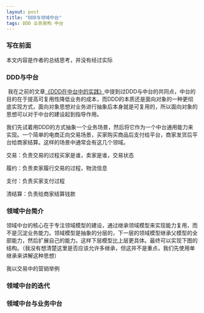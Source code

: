 ```yaml
---
layout: post
title: "DDD与领域中台"
tags: DDD 业务架构 中台
---
```


### 写在前面

本文内容是作者的总结思考，并没有经过实际

### DDD与中台

​		我在之前的文章[《DDD在中台中的实践》](https://www.zhoukaifan.com/2021-06-05/DDD%E5%9C%A8%E4%B8%AD%E5%8F%B0%E4%B8%AD%E7%9A%84%E5%AE%9E%E8%B7%B5)中提到过DDD与中台的共同点，中台的目的在于提高可复用性降低业务的成本，而DDD的本质还是面向对象的一种更彻底实现方式，面向对象思想对业务进行抽象后本身就是可复用的，所以面向对象的思想可以对于中台的建设起到指导作用。

​		我们先试着用DDD的方式抽象一个业务场景，然后将它作为一个中台通用能力来实现。一个简单的电商正向交易场景，买家购买商品后支付给平台，商家发货后平台给商家结算。这样的场景中通常会有这几个领域。

交易：负责交易的过程买家是谁，卖家是谁，交易状态

履约：负责卖家履行交易的过程，物流信息

支付：负责买家支付过程

清结算：负责给商家结算钱款

### 领域中台简介

​		领域中台的核心在于专注领域模型的建设，通过继承领域模型来实现能力复用，而不是沉淀业务能力。领域模型是抽象的分层的，下一层的领域模型继承父模型的全部能力，然后扩展自己的能力。这样下层模型比上层更具体。最终可以实现下图的结构。（我没有想清楚这里是否应该允许多继承，但这并不是重点，我们先使用单继承来讲解这种思想）

我以交易中的营销举例

### 领域中台的迭代

### 领域中台与业务中台

